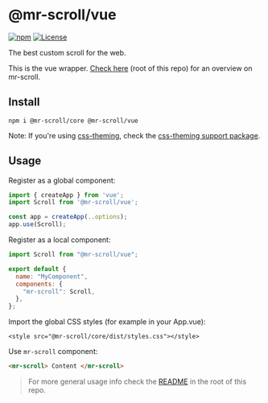 # @mr-scroll/vue

[![npm](https://img.shields.io/npm/v/@mr-scroll/react.svg)](https://www.npmjs.com/package/@mr-scroll/react)
[![License](https://img.shields.io/badge/license-MIT-blue.svg)](https://opensource.org/licenses/MIT)

The best custom scroll for the web.

This is the vue wrapper. [Check here](../../README.md) (root of this repo) for an overview on mr-scroll.

## Install

```
npm i @mr-scroll/core @mr-scroll/vue
```

Note: If you're using [css-theming](https://github.com/mrahhal/css-theming), check the [css-theming support package](../css-theming).

## Usage

Register as a global component:

```js
import { createApp } from 'vue';
import Scroll from '@mr-scroll/vue';

const app = createApp(..options);
app.use(Scroll);
```

Register as a local component:

```js
import Scroll from "@mr-scroll/vue";

export default {
  name: "MyComponent",
  components: {
    "mr-scroll": Scroll,
  },
};
```

Import the global CSS styles (for example in your App.vue):

```vue
<style src="@mr-scroll/core/dist/styles.css"></style>
```

Use `mr-scroll` component:

```html
<mr-scroll> Content </mr-scroll>
```

> For more general usage info check the [README](../../README.md) in the root of this repo.

